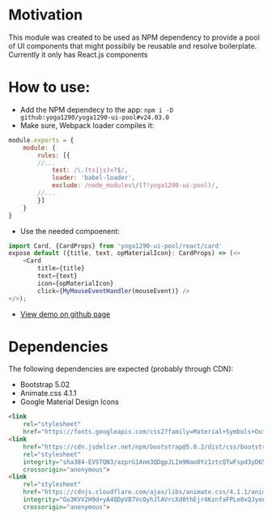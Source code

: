 # Motivation

This module was created to be used as NPM dependency to provide a pool of UI components that might possibily be reusable and resolve boilerplate.
Currently it only has React.js components

# How to use:

+ Add the NPM dependecy to the app: `npm i -D github:yoga1290/yoga1290-ui-pool#v24.03.0`
+ Make sure, Webpack loader compiles it:
```javascript
module.exports = {
    module: {
        rules: [{
        //...
            test: /\.(ts|js)x?$/,
            loader: 'babel-loader',
            exclude: /node_modules\/(?!yoga1290-ui-pool)/,
        //...
        }]
    }
}
```
+ Use the needed compoenent:
```typescript
import Card, {CardProps} from 'yoga1290-ui-pool/react/card'
expose default ({title, text, opMaterialIcon}: CardProps) => (<>
    <Card
        title={title}
        text={text}
        icon={opMaterialIcon}
        click={MyMouseEventHandler(mouseEvent)} />
</>);
```
+ [View demo on github page](https://yoga1290.github.io/yoga1290-ui-pool/)

# Dependencies

The following dependencies are expected (probably through CDN):
+ Bootstrap 5.02
+ Animate.css 4.1.1
+ Google Material Design Icons

```html
<link
    rel="stylesheet"
    href="https://fonts.googleapis.com/css2?family=Material+Symbols+Outlined:opsz,wght,FILL,GRAD@20,500,0,0" />
<link
    href="https://cdn.jsdelivr.net/npm/bootstrap@5.0.2/dist/css/bootstrap.min.css"
    rel="stylesheet"
    integrity="sha384-EVSTQN3/azprG1Anm3QDgpJLIm9Nao0Yz1ztcQTwFspd3yD65VohhpuuCOmLASjC"
    crossorigin="anonymous">
<link
    rel="stylesheet"
    href="https://cdnjs.cloudflare.com/ajax/libs/animate.css/4.1.1/animate.min.css"
    integrity="Gu3KVV2H9d+yA4QDpVB7VcOyhJlAVrcXd0thEjr4KznfaFPLe0xQJyonVxONa4ZC"
    crossorigin="anonymous">
``` 
